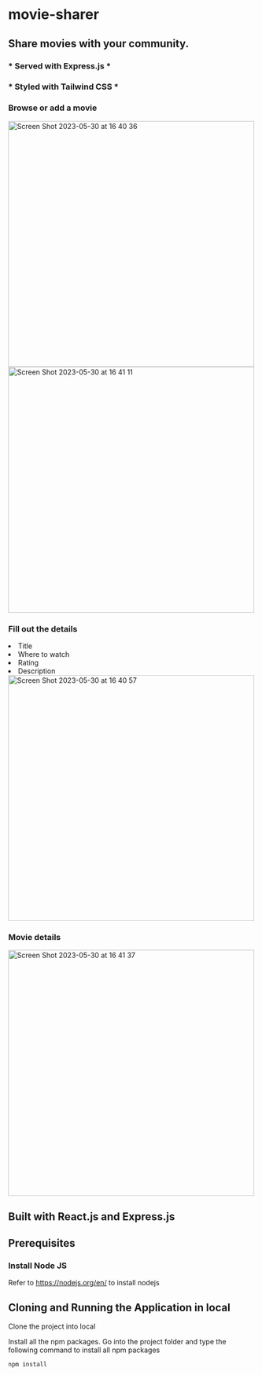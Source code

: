 # movie-sharer
## Share movies with your community.

### * Served with Express.js *
### * Styled with Tailwind CSS *

### Browse or add a movie<br>
<img width="500" alt="Screen Shot 2023-05-30 at 16 40 36" src="https://github.com/samuel-santos91/movie-sharer/assets/107240729/5c33502d-fe1b-4fa8-aa27-6f2d9ac66073"><br>
<img width="500" alt="Screen Shot 2023-05-30 at 16 41 11" src="https://github.com/samuel-santos91/movie-sharer/assets/107240729/b0b3e504-7867-4e32-8b3f-7d39df147ccd">


### Fill out the details<br>
<li>Title</li>
<li>Where to watch</li>
<li>Rating</li>
<li>Description</li>

<img width="500" alt="Screen Shot 2023-05-30 at 16 40 57" src="https://github.com/samuel-santos91/movie-sharer/assets/107240729/9d3afac3-8fa7-4308-a852-40b5f16c4573">


### Movie details<br>
<img width="500" alt="Screen Shot 2023-05-30 at 16 41 37" src="https://github.com/samuel-santos91/movie-sharer/assets/107240729/c03203e2-8c3f-4a4f-b8f4-8f8f262b4323">

  
## Built with React.js and Express.js

## Prerequisites

### Install Node JS
Refer to https://nodejs.org/en/ to install nodejs

## Cloning and Running the Application in local

Clone the project into local

Install all the npm packages. Go into the project folder and type the following command to install all npm packages

```bash
npm install
```

